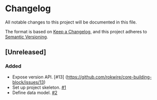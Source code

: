 # Changelog
All notable changes to this project will be documented in this file.

The format is based on [Keep a Changelog](https://keepachangelog.com/en/1.0.0/),
and this project adheres to [Semantic Versioning](https://semver.org/spec/v2.0.0.html).

## [Unreleased]

### Added
- Expose version API. [#13] (https://github.com/rokwire/core-building-block/issues/13)
- Set up project skeleton. [#1](https://github.com/rokwire/core-building-block/issues/1)
- Define data model. [#2](https://github.com/rokwire/core-building-block/issues/2)

